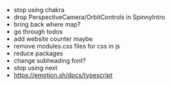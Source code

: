 -   stop using chakra
-   drop PerspectiveCamera/OrbitControls in SpinnyIntro
-   bring back where map?
-   go through todos
-   add website counter maybe
-   remove modules.css files for css in js
-   reduce packages
-   change subheading font?
-   stop using next
-   https://emotion.sh/docs/typescript
